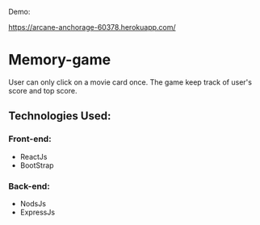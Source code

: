 

Demo:

https://arcane-anchorage-60378.herokuapp.com/


# Memory-game

User can only click on a movie card once. The game keep track of user's score and top score.

## Technologies Used:

### Front-end:
* ReactJs
* BootStrap

### Back-end:
* NodsJs
* ExpressJs
